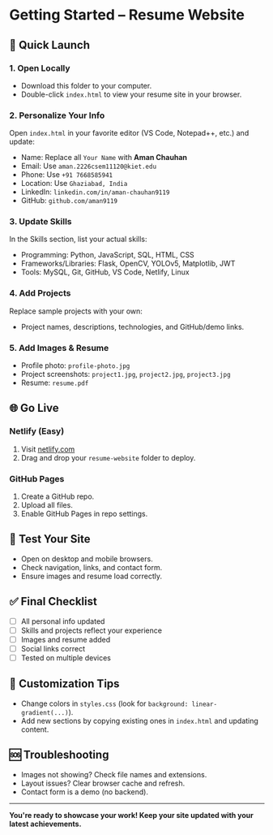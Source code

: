 # Getting Started – Resume Website

## 🚀 Quick Launch

### 1. Open Locally
- Download this folder to your computer.
- Double-click `index.html` to view your resume site in your browser.

### 2. Personalize Your Info
Open `index.html` in your favorite editor (VS Code, Notepad++, etc.) and update:
- Name: Replace all `Your Name` with **Aman Chauhan**
- Email: Use `aman.2226csem11120@kiet.edu`
- Phone: Use `+91 7668585941`
- Location: Use `Ghaziabad, India`
- LinkedIn: `linkedin.com/in/aman-chauhan9119`
- GitHub: `github.com/aman9119`

### 3. Update Skills
In the Skills section, list your actual skills:
- Programming: Python, JavaScript, SQL, HTML, CSS
- Frameworks/Libraries: Flask, OpenCV, YOLOv5, Matplotlib, JWT
- Tools: MySQL, Git, GitHub, VS Code, Netlify, Linux

### 4. Add Projects
Replace sample projects with your own:
- Project names, descriptions, technologies, and GitHub/demo links.

### 5. Add Images & Resume
- Profile photo: `profile-photo.jpg`
- Project screenshots: `project1.jpg`, `project2.jpg`, `project3.jpg`
- Resume: `resume.pdf`

## 🌐 Go Live

### Netlify (Easy)
1. Visit [netlify.com](https://netlify.com)
2. Drag and drop your `resume-website` folder to deploy.

### GitHub Pages
1. Create a GitHub repo.
2. Upload all files.
3. Enable GitHub Pages in repo settings.

## 📱 Test Your Site

- Open on desktop and mobile browsers.
- Check navigation, links, and contact form.
- Ensure images and resume load correctly.

## ✅ Final Checklist

- [ ] All personal info updated
- [ ] Skills and projects reflect your experience
- [ ] Images and resume added
- [ ] Social links correct
- [ ] Tested on multiple devices

## 🎨 Customization Tips

- Change colors in `styles.css` (look for `background: linear-gradient(...)`).
- Add new sections by copying existing ones in `index.html` and updating content.

## 🆘 Troubleshooting

- Images not showing? Check file names and extensions.
- Layout issues? Clear browser cache and refresh.
- Contact form is a demo (no backend).

---

**You're ready to showcase your work! Keep your site updated with your latest achievements.**
